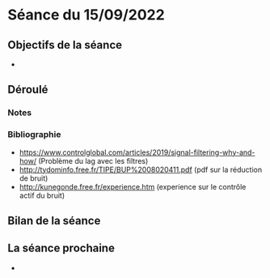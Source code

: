 # Séance du 15/09/2022

## Objectifs de la séance
- 

## Déroulé

### Notes

### Bibliographie
- https://www.controlglobal.com/articles/2019/signal-filtering-why-and-how/ (Problème du lag avec les filtres)
- http://tydominfo.free.fr/TIPE/BUP%2008020411.pdf (pdf sur la réduction de bruit)
- http://kunegonde.free.fr/experience.htm (experience sur le contrôle actif du bruit)

## Bilan de la séance

## La séance prochaine
- 
